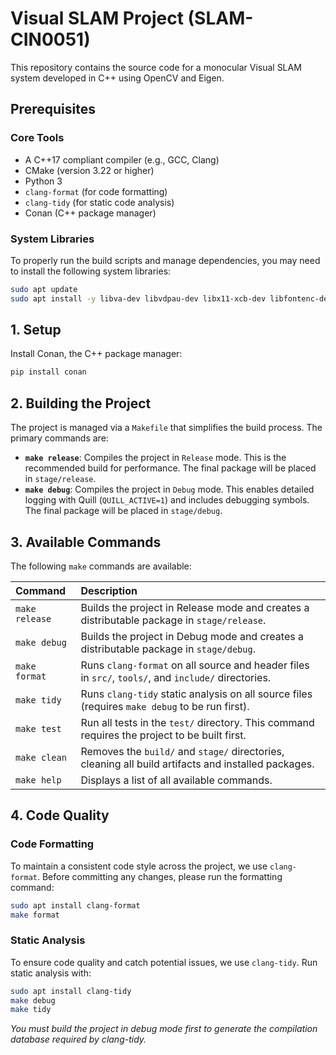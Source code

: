 # Visual SLAM Project (SLAM-CIN0051)

This repository contains the source code for a monocular Visual SLAM system developed in C++ using OpenCV and Eigen.

## Prerequisites

### Core Tools

* A C++17 compliant compiler (e.g., GCC, Clang)
* CMake (version 3.22 or higher)
* Python 3
* `clang-format` (for code formatting)
* `clang-tidy` (for static code analysis)
* Conan (C++ package manager)

### System Libraries

To properly run the build scripts and manage dependencies, you may need to install the following system libraries:

```bash
sudo apt update
sudo apt install -y libva-dev libvdpau-dev libx11-xcb-dev libfontenc-dev libxaw7-dev libxkbfile-dev libxmu-dev libxmuu-dev libxpm-dev libxres-dev libxtst-dev libxcb-glx0-dev libxcb-render-util0-dev libxcb-xkb-dev libxcb-icccm4-dev libxcb-image0-dev libxcb-keysyms1-dev libxcb-randr0-dev libxcb-shape0-dev libxcb-sync-dev libxcb-xfixes0-dev libxcb-xinerama0-dev libxcb-dri3-dev libxcb-cursor-dev libxcb-dri2-0-dev libxcb-dri3-dev libxcb-present-dev libxcb-composite0-dev libxcb-ewmh-dev libxcb-res0-dev libxcb-util-dev libxcb-util0-dev
```

## 1. Setup

Install Conan, the C++ package manager:

```bash
pip install conan
```

## 2. Building the Project

The project is managed via a `Makefile` that simplifies the build process. The primary commands are:

* **`make release`**: Compiles the project in `Release` mode. This is the recommended build for performance. The final package will be placed in `stage/release`.
* **`make debug`**: Compiles the project in `Debug` mode. This enables detailed logging with Quill (`QUILL_ACTIVE=1`) and includes debugging symbols. The final package will be placed in `stage/debug`.

## 3. Available Commands

The following `make` commands are available:

| Command        | Description                                                                                              |
| :------------- | :------------------------------------------------------------------------------------------------------- |
| `make release` | Builds the project in Release mode and creates a distributable package in `stage/release`.               |
| `make debug`   | Builds the project in Debug mode and creates a distributable package in `stage/debug`.                   |
| `make format`  | Runs `clang-format` on all source and header files in `src/`, `tools/`, and `include/` directories.      |
| `make tidy`    | Runs `clang-tidy` static analysis on all source files (requires `make debug` to be run first).           |
| `make test`    | Run all tests in the `test/` directory. This command requires the project to be built first.             |
| `make clean`   | Removes the `build/` and `stage/` directories, cleaning all build artifacts and installed packages.      |
| `make help`    | Displays a list of all available commands.                                                               |

## 4. Code Quality

### Code Formatting

To maintain a consistent code style across the project, we use `clang-format`. Before committing any changes, please run the formatting command:

```bash
sudo apt install clang-format
make format
```

### Static Analysis

To ensure code quality and catch potential issues, we use `clang-tidy`. Run static analysis with:

```bash
sudo apt install clang-tidy
make debug
make tidy
```

_You must build the project in debug mode first to generate the compilation database required by clang-tidy._
